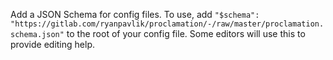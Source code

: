 Add a JSON Schema for config files. To use, add `"$schema": "https://gitlab.com/ryanpavlik/proclamation/-/raw/master/proclamation.schema.json"` to the root of your config file. Some editors will use this to provide editing help.
